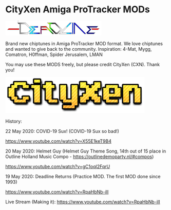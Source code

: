 # CityXen Amiga ProTracker MODs

![Deadline](https://github.com/cityxen/mods/raw/master/images/deadline97.png)

Brand new chiptunes in Amiga ProTracker MOD format. We love chiptunes and wanted to give back to the community. Inspiration: 4-Mat, Mygg, Comatron, H0ffman, 
Spider Jerusalem, LMAN

You may use these MODS freely, but please credit CityXen (CXN). Thank you!

![CityXen](https://github.com/cityxen/mods/raw/master/images/cityxen3.png)

History:

22 May 2020: COVID-19 Sux!
  (COVID-19 Sux so bad!)

  https://www.youtube.com/watch?v=X55E1keT9B4

20 May 2020: Helmet Guy
  (Helmet Guy Theme Song, 14th out of 15 place in Outline Holland Music Compo - https://outlinedemoparty.nl/#compos)

  https://www.youtube.com/watch?v=gC1oql2FqrU

19 May 2020: Deadline Returns
  (Practice MOD. The first MOD done since 1993)

  https://www.youtube.com/watch?v=RpaHbNb-iII

  Live Stream (Making it): https://www.youtube.com/watch?v=RpaHbNb-iII
